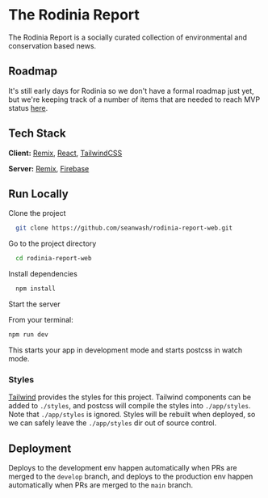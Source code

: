 # The Rodinia Report

The Rodinia Report is a socially curated collection of environmental and conservation based news.

## Roadmap

It's still early days for Rodinia so we don't have a formal roadmap just yet, but we're keeping track of a number of items that are needed to reach MVP status [here](https://github.com/seanwash/rodinia-report-web/projects/1).


## Tech Stack

**Client:** [Remix](https://remix.run), [React](https://reactjs.org/), [TailwindCSS](https://tailwindcss.com/)

**Server:** [Remix](http://remix.run), [Firebase](https://firebase.google.com/)


## Run Locally

Clone the project

```bash
  git clone https://github.com/seanwash/rodinia-report-web.git
```

Go to the project directory

```bash
  cd rodinia-report-web
```

Install dependencies

```bash
  npm install
```

Start the server

From your terminal:

```sh
npm run dev
```

This starts your app in development mode and starts postcss in watch mode.

### Styles

[Tailwind](https://tailwindcss.com/) provides the styles for this project. Tailwind components can be added to `./styles`, and postcss will compile the styles into `./app/styles`. Note that `./app/styles` is ignored. Styles will be rebuilt when deployed, so we can safely leave the `./app/styles` dir out of source control.

## Deployment

Deploys to the development env happen automatically when PRs are merged to the `develop` branch, and deploys to the production env happen automatically when PRs are merged to the `main` branch.
